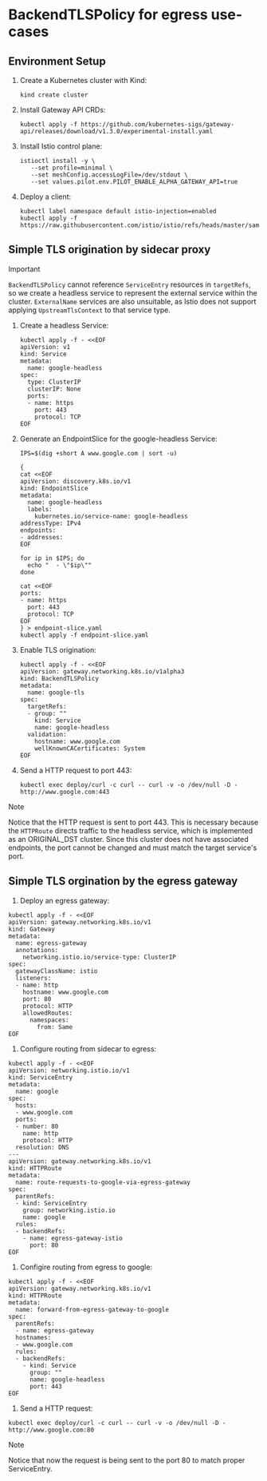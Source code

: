 # BackendTLSPolicy for egress use-cases

## Environment Setup

1. Create a Kubernetes cluster with Kind:
   ```shell
   kind create cluster
   ```

1. Install Gateway API CRDs:
   ```shell
   kubectl apply -f https://github.com/kubernetes-sigs/gateway-api/releases/download/v1.3.0/experimental-install.yaml
   ```

1. Install Istio control plane:
   ```
   istioctl install -y \
      --set profile=minimal \
      --set meshConfig.accessLogFile=/dev/stdout \
      --set values.pilot.env.PILOT_ENABLE_ALPHA_GATEWAY_API=true
   ```

1. Deploy a client:
   ```shell
   kubectl label namespace default istio-injection=enabled
   kubectl apply -f https://raw.githubusercontent.com/istio/istio/refs/heads/master/samples/curl/curl.yaml
   ```

## Simple TLS origination by sidecar proxy

> [!IMPORTANT]
> `BackendTLSPolicy` cannot reference `ServiceEntry` resources in `targetRefs`, so we create a headless service to represent the external service within the cluster.
> `ExternalName` services are also unsuitable, as Istio does not support applying `UpstreamTlsContext` to that service type.

1. Create a headless Service:


   ```shell
   kubectl apply -f - <<EOF
   apiVersion: v1
   kind: Service
   metadata:
     name: google-headless
   spec:
     type: ClusterIP
     clusterIP: None
     ports:
     - name: https
       port: 443
       protocol: TCP
   EOF
   ```

1. Generate an EndpointSlice for the google-headless Service:

   ```shell
   IPS=$(dig +short A www.google.com | sort -u)

   {
   cat <<EOF
   apiVersion: discovery.k8s.io/v1
   kind: EndpointSlice
   metadata:
     name: google-headless
     labels:
       kubernetes.io/service-name: google-headless
   addressType: IPv4
   endpoints:
   - addresses:
   EOF

   for ip in $IPS; do
     echo "  - \"$ip\""
   done

   cat <<EOF
   ports:
   - name: https
     port: 443
     protocol: TCP
   EOF
   } > endpoint-slice.yaml
   kubectl apply -f endpoint-slice.yaml
   ```

1. Enable TLS origination:

   ```shell
   kubectl apply -f - <<EOF
   apiVersion: gateway.networking.k8s.io/v1alpha3
   kind: BackendTLSPolicy
   metadata:
     name: google-tls
   spec:
     targetRefs:
     - group: ""
       kind: Service
       name: google-headless
     validation:
       hostname: www.google.com
       wellKnownCACertificates: System
   EOF
   ```

1. Send a HTTP request to port 443:

   ```shell
   kubectl exec deploy/curl -c curl -- curl -v -o /dev/null -D - http://www.google.com:443
   ```

> [!NOTE]
> Notice that the HTTP request is sent to port 443. This is necessary because the `HTTPRoute` directs traffic to the headless service, which is implemented as an ORIGINAL_DST cluster. Since this cluster does not have associated endpoints, the port cannot be changed and must match the target service's port.

## Simple TLS orgination by the egress gateway

1. Deploy an egress gateway:

```shell
kubectl apply -f - <<EOF
apiVersion: gateway.networking.k8s.io/v1
kind: Gateway
metadata:
  name: egress-gateway
  annotations:
    networking.istio.io/service-type: ClusterIP
spec:
  gatewayClassName: istio
  listeners:
  - name: http
    hostname: www.google.com
    port: 80
    protocol: HTTP
    allowedRoutes:
      namespaces:
        from: Same
EOF
```

1. Configure routing from sidecar to egress:

```shell
kubectl apply -f - <<EOF
apiVersion: networking.istio.io/v1
kind: ServiceEntry
metadata:
  name: google
spec:
  hosts:
  - www.google.com
  ports:
  - number: 80
    name: http
    protocol: HTTP
  resolution: DNS
---
apiVersion: gateway.networking.k8s.io/v1
kind: HTTPRoute
metadata:
  name: route-requests-to-google-via-egress-gateway
spec:
  parentRefs:
  - kind: ServiceEntry
    group: networking.istio.io
    name: google
  rules:
  - backendRefs:
    - name: egress-gateway-istio
      port: 80
EOF
```

1. Configire routing from egress to google:

```shell
kubectl apply -f - <<EOF
apiVersion: gateway.networking.k8s.io/v1
kind: HTTPRoute
metadata:
  name: forward-from-egress-gateway-to-google
spec:
  parentRefs:
  - name: egress-gateway
  hostnames:
  - www.google.com
  rules:
  - backendRefs:
    - kind: Service
      group: ""
      name: google-headless
      port: 443
EOF
```

1. Send a HTTP request:

```shell
kubectl exec deploy/curl -c curl -- curl -v -o /dev/null -D - http://www.google.com:80
```

> [!NOTE]
> Notice that now the request is being sent to the port 80 to match proper ServiceEntry.
